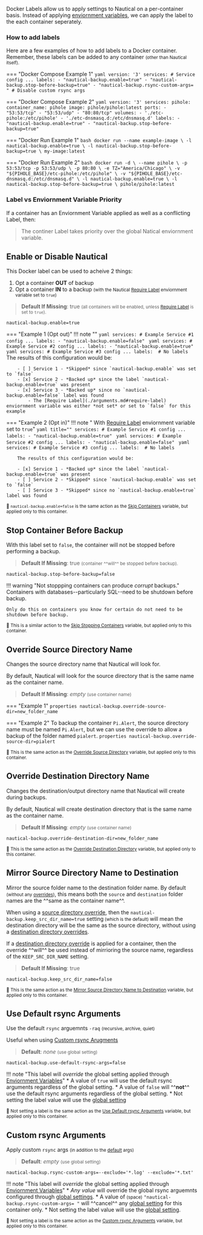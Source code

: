 Docker Labels allow us to apply settings to Nautical on a per-container basis. Instead of applying [enviornment variables](./arguments.md), we can apply the label to the each container seperately.

### How to add labels

Here are a few examples of how to add labels to a Docker container.
Remember, these labels can be added to any container <small> (other than Nautical itself).</small>

=== "Docker Compose Example 1"
    ```yaml
    version: '3'
    services:
      # Service config ...
      labels:
        - "nautical-backup.enable=true"
        - "nautical-backup.stop-before-backup=true"
        - "nautical-backup.rsync-custom-args= " # Disable custom rsync args
    ```

=== "Docker Compose Example 2"
    ```yaml
    version: '3'
    services:
      pihole:
        container_name: pihole
        image: pihole/pihole:latest
        ports:
          - "53:53/tcp"
          - "53:53/udp"
          - "80:80/tcp"
        volumes:
          - './etc-pihole:/etc/pihole'
          - './etc-dnsmasq.d:/etc/dnsmasq.d'
        labels:
          - "nautical-backup.enable=true"
          - "nautical-backup.stop-before-backup=true"
    ```

=== "Docker Run Example 1"
    ```bash
    docker run --name example-image \
    -l nautical-backup.enable=true \
    -l nautical-backup.stop-before-backup=true \
    my-image:latest
    ```

=== "Docker Run Example 2"
    ```bash
    docker run -d \
      --name pihole \
      -p 53:53/tcp -p 53:53/udp \
      -p 80:80 \
      -e TZ="America/Chicago" \
      -v "${PIHOLE_BASE}/etc-pihole:/etc/pihole" \
      -v "${PIHOLE_BASE}/etc-dnsmasq.d:/etc/dnsmasq.d" \
      -l nautical-backup.enable=true \
      -l nautical-backup.stop-before-backup=true \
      pihole/pihole:latest
    ```

### Label vs Enviornment Variable Priority
If a container has an Enviornment Variable applied as well as a conflicting Label, then:
> The continer Label takes priority over the global Natical enviornment variable.

## Enable or Disable Nautical
This Docker label can be used to acheive 2 things:

1. Opt a container **OUT** of backup
1. Opt a container **IN** to a backup <small>(with the Nautical [Require Label](./arguments.md#require-label) enviornment variable set to `true`)</small>

> **Default If Missing**: true <small> (all containers will be enabled, unless [Require Label](./arguments.md#require-label) is set to `true`).</small>

```properties
nautical-backup.enable=true
```

=== "Example 1 (Opt out)"
    !!! note ""
        ```yaml
        services: # Example Service #1 config ...
          labels:
            - "nautical-backup.enable=false"
        ```
        ```yaml
        services: # Example Service #2 config ...
          labels:
            - "nautical-backup.enable=true"
        ```
        ```yaml
        services: # Example Service #3 config ...
          labels: 
            # No labels
        ```
        The results of this configuration would be:

        - [ ] Service 1 - *Skipped* since `nautical-backup.enable` was set to `false`
        - [x] Service 2 - *Backed up* since the label `nautical-backup.enable=true` was present
        - [x] Service 3 - *Backed up* since no `nautical-backup.enable=false` label was found
            - The [Require Label](./arguments.md#require-label) enviornment variable was either *not set* or set to `false` for this example


=== "Example 2 (Opt in)"
    !!! note " With [Require Label](./arguments.md#require-label) enviornment variable set to `true`"
        ```yaml title=""
        services: # Example Service #1 config ...
          labels:
            - "nautical-backup.enable=true"
        ```
        ```yaml
        services: # Example Service #2 config ...
          labels:
            - "nautical-backup.enable=false"
        ```
        ```yaml
        services: # Example Service #3 config ...
          labels: 
            # No labels
        ```

        The results of this configuration would be:

        - [x] Service 1 - *Backed up* since the label `nautical-backup.enable=true` was present
        - [ ] Service 2 - *Skipped* since `nautical-backup.enable` was set to `false`
        - [ ] Service 3 - *Skipped* since no `nautical-backup.enable=true` label was found
        
<small>🔄 `nautical-backup.enable=false` is the same action as the [Skip Containers](./arguments.md#skip-containers) variable, but applied only to this container.</small>


## Stop Container Before Backup

With this label set to `false`, the container will not be stopped before performing a backup.

> **Default If Missing**: true <small> (container ^^will^^ be stopped before backup).</small>

```properties
nautical-backup.stop-before-backup=false
```

!!! warning "Not stoppping containers can produce *corrupt* backups."
    Containers with databases--particularly SQL--need to be shutdown before backup.

    Only do this on containers you know for certain do not need to be shutdown before backup.

<small>🔄 This is a similar action to the [Skip Stopping Containers](./arguments.md#skip-stopping-containers) variable, but applied only to this container.</small>

## Override Source Directory Name

Changes the source directory name that Nautical will look for.

By default, Nautical will look for the source directory that is the same name as the container name.

> **Default If Missing**: *empty* <small>(use container name)</small>

=== "Example 1"
    ```properties
    nautical-backup.override-source-dir=new_folder_name
    ```

=== "Example 2"
    To backup the container `Pi.Alert`, the source directory name must be named `Pi.Alert`, but we can use the override to allow a backup of the folder named `pialert`.
    ```properties
    nautical-backup.override-source-dir=pialert
    ```

<small>🔄 This is the same action as the [Override Source Directory](./arguments.md#override-source-directory) variable, but applied only to this container.</small>

## Override Destination Directory Name
Changes the destination/output directory name that Nautical will create during backups.

By default, Nautical will create destination directory that is the same name as the container name.

> **Default If Missing**: *empty* <small>(use container name)</small>

```properties
nautical-backup.override-destination-dir=new_folder_name
```

<small>🔄 This is the same action as the [Override Destination Directory](./arguments.md#override-destination-directory) variable, but applied only to this container.</small>

## Mirror Source Directory Name to Destination
Mirror the source folder name to the destination folder name. By default <small>(without any [overrides](#override-source-directory-name))</small>, this means both the `source` and `destination` folder names are the ^^same as the container name^^.

When using a [source directory override](#override-source-directory-name), then the `nautical-backup.keep_src_dir_name=true` setting<small> (which is the default) </small>will mean the destination directory will be the same as the source directory, without using a [destination directory overrides](#override-destination-directory-name).

If a [destination directory override](#override-destination-directory-name) is applied for a container, then the override ^^will^^ be used instead of mirrioring the source name, regardless of the `KEEP_SRC_DIR_NAME` setting. 

> **Default If Missing**: true

```properties
nautical-backup.keep_src_dir_name=false
```

<small>🔄 This is the same action as the [Mirror Source Directory Name to Destination](./arguments.md#mirror-source-directory-name-to-destination) variable, but applied only to this container.</small>

## Use Default rsync Arguments
Use the default `rsync` arguemnts `-raq` <small>(recursive, archive, quiet)</small>

Useful when using [Custom rsync Arugments](#custom-rsync-arguments)

> **Default**: *none* <small>(use global setting)</small>

```properties
nautical-backup.use-default-rsync-args=false
```

!!! note "This label will *override* the global setting applied through [Enviornment Variables](./arguments.md)"
    * A value of `true` will use the default rsync arguments regardless of the global setting.
    * A value of `false` will ^^**not**^^ use the default rsync arguments regardless of the global setting.
    * Not setting the label value will use the [global setting](./arguments.md#custom-rsync-arguments)

<small>🔄 Not setting a label is the same action as the [Use Default rsync Arguments](./arguments.md#use-default-rsync-arguments) variable, but applied only to this container.</small>

## Custom rsync Arguments
Apply custom `rsync` args <small>(in addition to the [default](#use-default-rsync-arguments) args)</small>

> **Default**: *empty* <small>(use global setting)</small>

```properties
nautical-backup.rsync-custom-args=--exclude='*.log' --exclude='*.txt'
```

!!! note "This label will *override* the global setting applied through [Enviornment Variables](./arguments.md)"
    * *Any value* will override the global rsync arguemnts configured through [global settings](./arguments.md#custom-rsync-arguments).
    * A value of <small>(space)</small> `"nautical-backup.rsync-custom-args= "` will ^^cancel^^ any [global setting](./arguments.md#custom-rsync-arguments) for this container only.
    * Not setting the label value will use the [global setting](./arguments.md#custom-rsync-arguments).

<small>🔄 Not setting a label is the same action as the [Custom rsync Arguments](./arguments.md#custom-rsync-arguments) variable, but applied only to this container.</small>